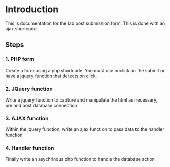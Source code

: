 # Introduction
This is documentation for the lab post submission form. This is done with an ajax shortcode.
## Steps
### 1. PHP form
Create a form using a php shortcode. You must use onclick on the submit or have a jquery function that detects on click. 
### 2. JQuery function
Write a jquery function to capture and manipulate the html as necessary, pre and post database connection
### 3. AJAX function
Within the jquery function, write an ajax function to pass data to the handler function
### 4. Handler function
Finally write an asychrinous php function to handle the database action

